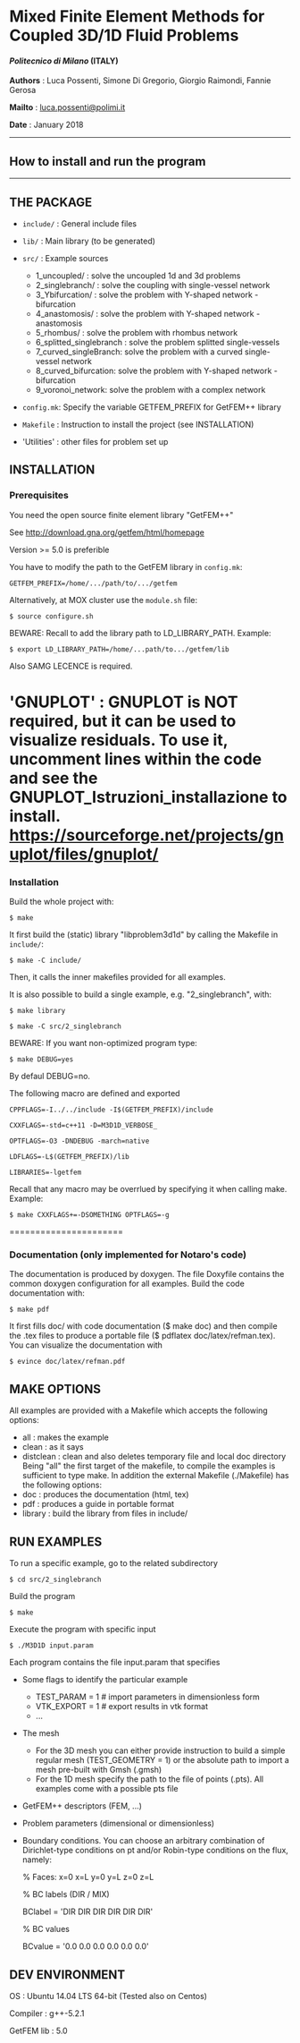 # Mixed Finite Element Methods for Coupled 3D/1D Fluid Problems
#### *Politecnico di Milano* (ITALY)

**Authors** :  Luca Possenti, Simone Di Gregorio, Giorgio Raimondi, Fannie Gerosa

**Mailto** : <luca.possenti@polimi.it>

**Date**   : January 2018

-------------------------------------------------------
## How to install and run the program
-------------------------------------------------------
## THE PACKAGE

- `include/` : General include files

- `lib/`     : Main library (to be generated)

- `src/`     : Example sources
  - 1_uncoupled/ : solve the uncoupled 1d and 3d problems
  - 2_singlebranch/ : solve the coupling with single-vessel network
  - 3_Ybifurcation/ : solve the problem with Y-shaped network - bifurcation
  - 4_anastomosis/ : solve the problem with Y-shaped network - anastomosis
  - 5_rhombus/	: solve the problem with rhombus network
  - 6_splitted_singlebranch	: solve the problem splitted single-vessels
  - 7_curved_singleBranch: solve the problem with a curved single-vessel network
  - 8_curved_bifurcation: solve the problem with Y-shaped network - bifurcation
  - 9_voronoi_network: solve the problem with a complex network

- `config.mk`: Specify the variable GETFEM_PREFIX for GetFEM++ library

- `Makefile` : Instruction to install the project (see INSTALLATION)

- 'Utilities' : other files for problem set up

## INSTALLATION
### Prerequisites

You need the open source finite element library "GetFEM++"

See <http://download.gna.org/getfem/html/homepage>

Version >= 5.0 is preferible

You have to modify the path to the GetFEM library in `config.mk`:
``` 
GETFEM_PREFIX=/home/.../path/to/.../getfem
``` 

Alternatively, at MOX cluster use the `module.sh` file:
``` 
$ source configure.sh
``` 

BEWARE: 
Recall to add the library path to LD_LIBRARY_PATH. Example:
```
$ export LD_LIBRARY_PATH=/home/...path/to.../getfem/lib

```
Also SAMG LECENCE is required.

'GNUPLOT' : 
GNUPLOT is NOT required, but it can be used to visualize residuals. 
To use it, uncomment lines within the code and see the GNUPLOT_Istruzioni_installazione to install.
https://sourceforge.net/projects/gnuplot/files/gnuplot/
======================

### Installation
Build the whole project with:
``` 
$ make
``` 
It first build the (static) library "libproblem3d1d" by calling
the Makefile in `include/`:
``` 
$ make -C include/
``` 
Then, it calls the inner makefiles provided for all examples.

It is also possible to build a single example, e.g. "2_singlebranch", with:
``` 
$ make library

$ make -C src/2_singlebranch
``` 

BEWARE: 
If you want non-optimized program type:
``` 
$ make DEBUG=yes 
``` 
By defaul DEBUG=no.

The following macro are defined and exported
``` 
CPPFLAGS=-I../../include -I$(GETFEM_PREFIX)/include

CXXFLAGS=-std=c++11 -D=M3D1D_VERBOSE_

OPTFLAGS=-O3 -DNDEBUG -march=native

LDFLAGS=-L$(GETFEM_PREFIX)/lib

LIBRARIES=-lgetfem
``` 
Recall that any macro may be overrlued by specifying it when calling 
make. Example: 
``` 
$ make CXXFLAGS+=-DSOMETHING OPTFLAGS=-g
``` 

======================

### Documentation (only implemented for Notaro's code)
The documentation is produced by doxygen. The file Doxyfile contains 
the common doxygen configuration for all examples.
Build the code documentation with:
``` 
$ make pdf
``` 
It first fills doc/ with code documentation ($ make doc) and then compile
the .tex files to produce a portable file ($ pdflatex doc/latex/refman.tex).
You can visualize the documentation with
``` 
$ evince doc/latex/refman.pdf
``` 

## MAKE OPTIONS
All examples are provided with a Makefile which accepts the following
options:
-  all       : makes the example
-  clean     : as it says
-  distclean : clean and also deletes temporary file and local doc directory
Being "all" the first target of the makefile, to compile the examples is
sufficient to type make. 
In addition the external Makefile (./Makefile) has the following options:
-  doc       : produces the documentation (html, tex)
-  pdf       : produces a guide in portable format
- library    : build the library from files in include/

## RUN EXAMPLES
To run a specific example, go to the related subdirectory
``` 
$ cd src/2_singlebranch
``` 
Build the program
``` 
$ make
``` 
Execute the program with specific input
``` 
$ ./M3D1D input.param
``` 
Each program contains the file input.param that specifies 

- Some flags to identify the particular example
  -  TEST_PARAM = 1  # import parameters in dimensionless form
  -  VTK_EXPORT = 1  # export results in vtk format
  -  ...

- The mesh
  - For the 3D mesh you can either provide instruction to build a simple
  regular mesh (TEST_GEOMETRY = 1) or the absolute path to import a mesh
  pre-built with Gmsh (.gmsh)
  - For the 1D mesh specify the path to the file of points (.pts). All
  examples come with a possible pts file

- GetFEM++ descriptors (FEM, ...)

- Problem parameters (dimensional or dimensionless)

- Boundary conditions. You can choose an arbitrary combination of
  Dirichlet-type conditions on pt and/or Robin-type conditions
  on the flux, namely:

  % Faces:   x=0  x=L  y=0  y=L  z=0  z=L

  % BC labels (DIR / MIX)

  BClabel = 'DIR  DIR  DIR  DIR  DIR  DIR'

  % BC values

  BCvalue = '0.0  0.0  0.0  0.0  0.0  0.0'
  

##  DEV ENVIRONMENT
OS         : Ubuntu 14.04 LTS 64-bit (Tested also on Centos)

Compiler   : g++-5.2.1

GetFEM lib : 5.0
